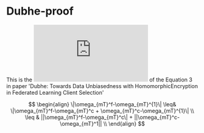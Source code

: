 # Dubhe-proof

This is the ![proof](https://github.com/ZSL98/Dubhe-proof/blob/main/Dubhe_proof.pdf) of the Equation 3 in paper 'Dubhe: Towards Data Unbiasedness with HomomorphicEncryption in Federated Learning Client Selection'

$$
\begin{align}
\|\omega_{mT}^f-\omega_{mT}^{1}\|
 \leq& \|\omega_{mT}^f-\omega_{mT}^c + \omega_{mT}^c-\omega_{mT}^{1}\| \\
\leq & ||\omega_{mT}^f-\omega_{mT}^c\| + ||\omega_{mT}^c-\omega_{mT}^1|| \\
\end{align}
$$
